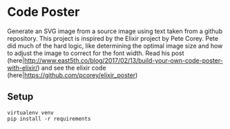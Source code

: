 # Code Poster
Generate an SVG image from a source image using text taken from a github repository. This project is inspired by the Elixir project by Pete Corey. Pete did much of the hard logic, like determining the optimal image size and how to adjust the image to correct for the font width. Read his post (here|http://www.east5th.co/blog/2017/02/13/build-your-own-code-poster-with-elixir/) and see the elixir code (here|https://github.com/pcorey/elixir_poster)

## Setup
```
virtualenv venv
pip install -r requirements
```
